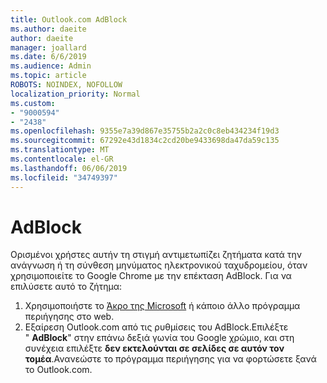 ```yaml
---
title: Outlook.com AdBlock
ms.author: daeite
author: daeite
manager: joallard
ms.date: 6/6/2019
ms.audience: Admin
ms.topic: article
ROBOTS: NOINDEX, NOFOLLOW
localization_priority: Normal
ms.custom:
- "9000594"
- "2438"
ms.openlocfilehash: 9355e7a39d867e35755b2a2c0c8eb434234f19d3
ms.sourcegitcommit: 67292e43d1834c2cd20be9433698da47da59c135
ms.translationtype: MT
ms.contentlocale: el-GR
ms.lasthandoff: 06/06/2019
ms.locfileid: "34749397"
---
```

# <a name="adblock"></a>AdBlock

Ορισμένοι χρήστες αυτήν τη στιγμή αντιμετωπίζει ζητήματα κατά την ανάγνωση ή τη σύνθεση μηνύματος ηλεκτρονικού ταχυδρομείου, όταν χρησιμοποιείτε το Google Chrome με την επέκταση AdBlock. Για να επιλύσετε αυτό το ζήτημα:

1. Χρησιμοποιήστε το [Άκρο της Microsoft](https://www.microsoft.com/windows/microsoft-edge) ή κάποιο άλλο πρόγραμμα περιήγησης στο web.
1. Εξαίρεση Outlook.com από τις ρυθμίσεις του AdBlock.Επιλέξτε " **AdBlock**" στην επάνω δεξιά γωνία του Google χρώμιο, και στη συνέχεια επιλέξτε **δεν εκτελούνται σε σελίδες σε αυτόν τον τομέα**.Ανανεώστε το πρόγραμμα περιήγησης για να φορτώσετε ξανά το Outlook.com.